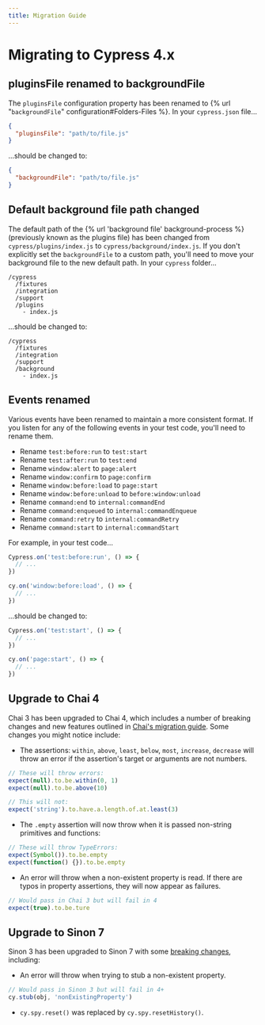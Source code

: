 ```yaml
---
title: Migration Guide
---
```


# Migrating to Cypress 4.x

## pluginsFile renamed to backgroundFile

The `pluginsFile` configuration property has been renamed to {% url "`backgroundFile`" configuration#Folders-Files %}. In your `cypress.json` file...

```json
{
  "pluginsFile": "path/to/file.js"
}
```

...should be changed to:

```json
{
  "backgroundFile": "path/to/file.js"
}
```

## Default background file path changed

The default path of the {% url 'background file' background-process %} (previously known as the plugins file) has been changed from `cypress/plugins/index.js` to `cypress/background/index.js`. If you don't explicitly set the `backgroundFile` to a custom path, you'll need to move your background file to the new default path. In your `cypress` folder...

```text
/cypress
  /fixtures
  /integration
  /support
  /plugins
    - index.js
```

...should be changed to:

```text
/cypress
  /fixtures
  /integration
  /support
  /background
    - index.js
```

## Events renamed

Various events have been renamed to maintain a more consistent format. If you listen for any of the following events in your test code, you'll need to rename them.

- Rename `test:before:run` to `test:start`
- Rename `test:after:run` to `test:end`
- Rename `window:alert` to `page:alert`
- Rename `window:confirm` to `page:confirm`
- Rename `window:before:load` to `page:start`
- Rename `window:before:unload` to `before:window:unload`
- Rename `command:end` to `internal:commandEnd`
- Rename `command:enqueued` to `internal:commandEnqueue`
- Rename `command:retry` to `internal:commandRetry`
- Rename `command:start` to `internal:commandStart`

For example, in your test code...

```javascript
Cypress.on('test:before:run', () => {
  // ...
})

cy.on('window:before:load', () => {
  // ...
})
```

...should be changed to:

```javascript
Cypress.on('test:start', () => {
  // ...
})

cy.on('page:start', () => {
  // ...
})
```

## Upgrade to Chai 4

Chai 3 has been upgraded to Chai 4, which includes a number of breaking changes and new features outlined in [Chai's migration guide](https://github.com/chaijs/chai/issues/781). Some changes you might notice include:

- The assertions: `within`, `above`, `least`, `below`, `most`, `increase`, `decrease` will throw an error if the assertion's target or arguments are not numbers.

```javascript
// These will throw errors:
expect(null).to.be.within(0, 1)
expect(null).to.be.above(10)

// This will not:
expect('string').to.have.a.length.of.at.least(3)
```

- The `.empty` assertion will now throw when it is passed non-string primitives and functions:

```javascript
// These will throw TypeErrors:
expect(Symbol()).to.be.empty
expect(function() {}).to.be.empty
```

- An error will throw when a non-existent property is read. If there are typos in property assertions, they will now appear as failures.

```javascript
// Would pass in Chai 3 but will fail in 4
expect(true).to.be.ture
```

## Upgrade to Sinon 7

Sinon 3 has been upgraded to Sinon 7 with some [breaking changes](https://sinonjs.org/releases/v7.1.1/#migration-guides), including:

- An error will throw when trying to stub a non-existent property.

```javascript
// Would pass in Sinon 3 but will fail in 4+
cy.stub(obj, 'nonExistingProperty')
```

- `cy.spy.reset()` was replaced by `cy.spy.resetHistory()`.
